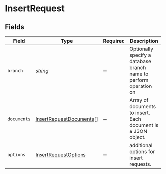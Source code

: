 # InsertRequest


## Fields

| Field                                                                     | Type                                                                      | Required                                                                  | Description                                                               |
| ------------------------------------------------------------------------- | ------------------------------------------------------------------------- | ------------------------------------------------------------------------- | ------------------------------------------------------------------------- |
| `branch`                                                                  | *string*                                                                  | :heavy_minus_sign:                                                        | Optionally specify a database branch name to perform operation on         |
| `documents`                                                               | [InsertRequestDocuments](../../models/shared/insertrequestdocuments.md)[] | :heavy_minus_sign:                                                        | Array of documents to insert. Each document is a JSON object.             |
| `options`                                                                 | [InsertRequestOptions](../../models/shared/insertrequestoptions.md)       | :heavy_minus_sign:                                                        | additional options for insert requests.                                   |